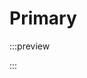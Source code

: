 # Primary

:::preview
<div class="upload-image">
    <div class="progress"
         role="progressbar" 
         aria-valuenow="20" 
         aria-valuemin="0" 
         aria-valuemax="100"></div>
    <span class="icon"></span> 
</div>
:::
